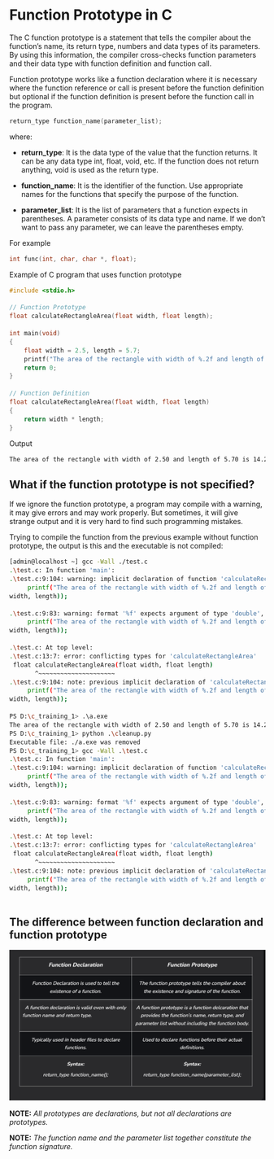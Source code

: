 # Function Prototype in C

The C function prototype is a statement that tells the compiler about the function’s name, its return type, numbers and data types of its parameters. By using this information, the compiler cross-checks function parameters and their data type with function definition and function call.

Function prototype works like a function declaration where it is necessary where the function reference or call is present before the function definition but optional if the function definition is present before the function call in the program.

```c
return_type function_name(parameter_list);
```

where:

- **return_type**: It is the data type of the value that the function returns. It can be any data type int, float, void, etc. If the function does not return anything, void is used as the return type.

- **function_name**: It is the identifier of the function. Use appropriate names for the functions that specify the purpose of the function.

- **parameter_list**: It is the list of parameters that a function expects in parentheses. A parameter consists of its data type and name. If we don’t want to pass any parameter, we can leave the parentheses empty.

For example

```c
int func(int, char, char *, float);
```

Example of C program that uses function prototype

```c
#include <stdio.h>

// Function Prototype
float calculateRectangleArea(float width, float length);

int main(void)
{
    float width = 2.5, length = 5.7;
    printf("The area of the rectangle with width of %.2f and length of %.2f is %.2f\n", width, length, calculateRectangleArea(width, length));
    return 0;
}

// Function Definition
float calculateRectangleArea(float width, float length)
{
    return width * length;
}

```

Output

```bash
The area of the rectangle with width of 2.50 and length of 5.70 is 14.25
```

## What if the function prototype is not specified?

If we ignore the function prototype, a program may compile with a warning, it may give errors and may work properly. But sometimes, it will give strange output and it is very hard to find such programming mistakes.

Trying to compile the function from the previous example without function prototype, the output is this and the executable is not compiled:

```bash
[admin@localhost ~] gcc -Wall ./test.c
.\test.c: In function 'main':
.\test.c:9:104: warning: implicit declaration of function 'calculateRectangleArea' [-Wimplicit-function-declaration]
     printf("The area of the rectangle with width of %.2f and length of %.2f is %.2f\n", width, length, calculateRectangleArea(
width, length));
                                                                                                        ^~~~~~~~~~~~~~~~~~~~~~
.\test.c:9:83: warning: format '%f' expects argument of type 'double', but argument 4 has type 'int' [-Wformat=]
     printf("The area of the rectangle with width of %.2f and length of %.2f is %.2f\n", width, length, calculateRectangleArea(
width, length));
                                                                                   ^
.\test.c: At top level:
.\test.c:13:7: error: conflicting types for 'calculateRectangleArea'
 float calculateRectangleArea(float width, float length)
       ^~~~~~~~~~~~~~~~~~~~~~
.\test.c:9:104: note: previous implicit declaration of 'calculateRectangleArea' was here
     printf("The area of the rectangle with width of %.2f and length of %.2f is %.2f\n", width, length, calculateRectangleArea(
width, length));
                                                                                                        ^~~~~~~~~~~~~~~~~~~~~~
PS D:\c_training_1> .\a.exe
The area of the rectangle with width of 2.50 and length of 5.70 is 14.25
PS D:\c_training_1> python .\cleanup.py
Executable file: ./a.exe was removed
PS D:\c_training_1> gcc -Wall .\test.c
.\test.c: In function 'main':
.\test.c:9:104: warning: implicit declaration of function 'calculateRectangleArea' [-Wimplicit-function-declaration]
     printf("The area of the rectangle with width of %.2f and length of %.2f is %.2f\n", width, length, calculateRectangleArea(
width, length));
                                                                                                        ^~~~~~~~~~~~~~~~~~~~~~
.\test.c:9:83: warning: format '%f' expects argument of type 'double', but argument 4 has type 'int' [-Wformat=]
     printf("The area of the rectangle with width of %.2f and length of %.2f is %.2f\n", width, length, calculateRectangleArea(
width, length));
                                                                                   ^
.\test.c: At top level:
.\test.c:13:7: error: conflicting types for 'calculateRectangleArea'
 float calculateRectangleArea(float width, float length)
       ^~~~~~~~~~~~~~~~~~~~~~
.\test.c:9:104: note: previous implicit declaration of 'calculateRectangleArea' was here
     printf("The area of the rectangle with width of %.2f and length of %.2f is %.2f\n", width, length, calculateRectangleArea(
width, length));
              
```

## The difference between function declaration and function prototype

![Function Definition vs Prototype](./images/function-declaration-vs-prototype.png "a title")

**NOTE:** *All prototypes are declarations, but not all declarations are prototypes.*

**NOTE:** *The function name and the parameter list together constitute the function signature.*
